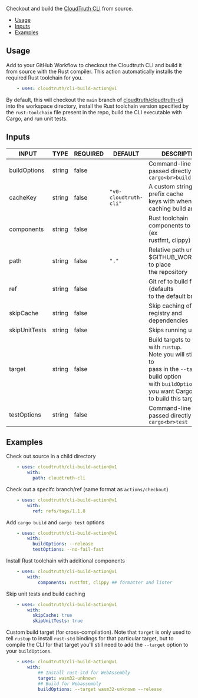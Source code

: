 Checkout and build the [CloudTruth CLI](cloudtruth/cloudtruth-cli) from source.

- [Usage](#usage)
- [Inputs](#inputs)
- [Examples](#examples)

## Usage

Add to your GitHub Workflow to checkout the Cloudtruth CLI and build it from source with the Rust compiler. This action automatically installs the required Rust toolchain for you.

```yaml
    - uses: cloudtruth/cli-build-action@v1
```

By default, this will checkout the `main` branch of [cloudtruth/cloudtruth-cli](cloudtruth/cloudtruth-cli) into the workspace directory, install the Rust toolchain version specified by the `rust-toolchain` file present in the repo, build the CLI executable with Cargo, and run unit tests.

## Inputs

<!-- AUTO-DOC-INPUT:START - Do not remove or modify this section -->

|     INPUT     |  TYPE  | REQUIRED |        DEFAULT        |                                                                                    DESCRIPTION                                                                                     |
|---------------|--------|----------|-----------------------|------------------------------------------------------------------------------------------------------------------------------------------------------------------------------------|
| buildOptions  | string |  false   |                       |                                                              Command-line options passed directly to `cargo<br>build`                                                              |
|   cacheKey    | string |  false   | `"v0-cloudtruth-cli"` |                                                     A custom string to prefix cache<br>keys with when caching build artifacts                                                      |
|  components   | string |  false   |                       |                                                            Rust toolchain components to install (ex<br>rustfmt, clippy)                                                            |
|     path      | string |  false   |         `"."`         |                                                          Relative path under $GITHUB_WORKSPACE to place<br>the repository                                                          |
|      ref      | string |  false   |                       |                                                             Git ref to build from (defaults<br>to the default branch)                                                              |
|   skipCache   | string |  false   |                       |                                                                 Skip caching of Cargo registry and<br>dependencies                                                                 |
| skipUnitTests | string |  false   |                       |                                                                              Skips running unit tests                                                                              |
|    target     | string |  false   |                       | Build targets to install with `rustup`.<br> Note you will still need to<br> pass in the `--target` build option<br> with `buildOptions` if you want Cargo<br>to build this target) |
|  testOptions  | string |  false   |                       |                                                              Command-line options passed directly to `cargo<br>test`                                                               |

<!-- AUTO-DOC-INPUT:END -->


## Examples

Check out source in a child directory

```yaml
    - uses: cloudtruth/cli-build-action@v1
        with:
          path: cloudtruth-cli
```

Check out a specifc branch/ref (same format as `actions/checkout`)

```yaml
    - uses: cloudtruth/cli-build-action@v1
        with:
          ref: refs/tags/1.1.8
```

Add `cargo build` and `cargo test` options

```yaml
    - uses: cloudtruth/cli-build-action@v1
        with:
          buildOptions: --release
          testOptions: --no-fail-fast
```

Install Rust toolchain with additional components

```yaml
    - uses: cloudtruth/cli-build-action@v1
        with:
            components: rustfmt, clippy ## formatter and linter
```

Skip unit tests and build caching

```yaml
    - uses: cloudtruth/cli-build-action@v1
        with:
          skipCache: true
          skipUnitTests: true
```

Custom build target (for cross-compilation). Note that `target` is only used to 
tell `rustup` to install `rust-std` bindings for that particular target, but
to compile the CLI for that target you'll still need to add the `--target` option to
your `buildOptions`.

```yaml
    - uses: cloudtruth/cli-build-action@v1
        with:
            ## Install rust-std for WebAssembly
            target: wasm32-unknown
            ## Build for Webassembly
            buildOptions: --target wasm32-unknown --release
```
